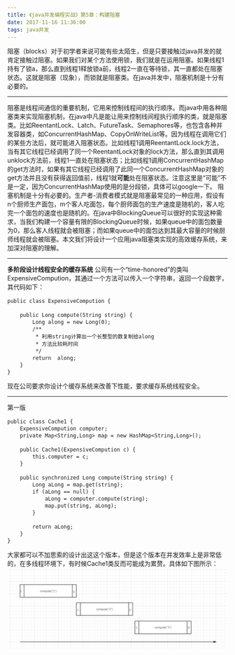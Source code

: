 ```yaml
---
title: 《java并发编程实战》第5章：构建阻塞
date: 2017-11-16 11:36:00
tags: java并发
---
```


阻塞（blocks）对于初学者来说可能有些太陌生，但是只要接触过java并发的就肯定接触过阻塞。如果我们对某个方法使用锁，我们就是在运用阻塞。如果线程1持有了锁a，那么直到线程1释放锁a前，线程2一直在等待锁，其一直都处在阻塞状态。这就是阻塞（现象），而锁就是阻塞类。在java并发中，阻塞机制是十分有必要的。
<!-- more  -->
***
阻塞是线程间通信的重要机制，它用来控制线程间的执行顺序。而java中用各种阻塞类来实现阻塞机制，在java中凡是能让用来控制线间程执行顺序的类，就是阻塞类。比如ReentantLock、Latch、FutureTask、Semaphores等，也包含各种并发容器类，如ConcurrentHashMap、CopyOnWriteList等。因为线程在调用它们的某些方法后，就可能进入阻塞状态。比如线程1调用ReentantLock.lock方法，当有其它线程已经调用了同一个ReentantLock对象的lock方法，那么直到其调用unklock方法前，线程1一直处在阻塞状态；比如线程1调用ConcurrentHashMap的get方法时，如果有其它线程已经调用了此同一个ConcurrentHashMap对象的get方法并且没有获得返回值前，线程1就**可能**处在阻塞状态。注意这里是“可能”不是一定，因为ConcurrentHashMap使用的是分段锁，具体可以google一下。
阻塞机制是十分有必要的。生产者-消费者模式就是阻塞最常见的一种应用，假设有n个厨师生产面包，m个客人吃面包，每个厨师面包的生产速度是随机的，客人吃完一个面包的速度也是随机的。在java中BlockingQueue可以很好的实现这种需求，当我们构建一个容量有限的BlockingQueue时候，如果queue中的面包数量为0，那么客人线程就会被阻塞；而如果queue中的面包达到其最大容量的时候厨师线程就会被阻塞。本文我们将设计一个应用java阻塞类实现的高效缓存系统，来加深对阻塞的理解。
***
**多阶段设计线程安全的缓存系统**
公司有一个“time-honored”的类叫ExpensiveCompution，其通过一个方法可以传入一个字符串，返回一个段数字，其代码如下：
```
public class ExpensiveCompution {

    public Long compute(String string) {
        Long along = new Long(0);
        /**
         * 利用string计算出一个长整型的数复制给along
    	 * 方法比较耗时间	
         */
        return  along;
    }
}
```
现在公司要求你设计个缓存系统来改善下性能，要求缓存系统线程安全。

***
第一版
```
public class Cache1 {
    ExpensiveCompution computer;
    private Map<String,Long> map = new HashMap<String,Long>();

    public Cache1(ExpensiveCompution c) {
        this.computer = c;
    }

    public synchronized Long compute(String string) {
        Long aLong = map.get(string);
        if (aLong == null) {
            aLong = computer.compute(string);
            map.put(string, aLong);
        }

        return aLong;
    }
}
```
大家都可以不加思索的设计出这这个版本，但是这个版本在并发效率上是非常低的，在多线程环境下，有时候Cache1类反而可能成为累赘。具体如下图所示：
![低并发的Cache1](https://github.com/aworker/aworker.github.io/raw/hexo/source/_posts/jcip-5/Cache1.png)


